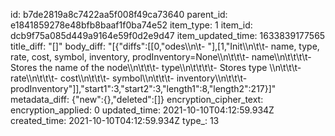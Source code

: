 id: b7de2819a8c7422aa5f008f49ca73640
parent_id: e1841859278e48bfb8baaf1f0ba74e52
item_type: 1
item_id: dcb9f75a085d449a9164e59f0d2e9d47
item_updated_time: 1633839177565
title_diff: "[]"
body_diff: "[{\"diffs\":[[0,\"odes\\\n\\t- \"],[1,\"Init\\\n\\t\\t- name, type, rate, cost, symbol, inventory, prodInventory=None\\\n\\t\\t\\t- name\\\n\\t\\t\\t\\t- Stores the name of the node\\\n\\t\\t\\t- type\\\n\\t\\t\\t\\t- Stores type \\\n\\t\\t\\t- rate\\\n\\t\\t\\t- cost\\\n\\t\\t\\t- symbol\\\n\\t\\t\\t- inventory\\\n\\t\\t\\t- prodInventory\"]],\"start1\":3,\"start2\":3,\"length1\":8,\"length2\":217}]"
metadata_diff: {"new":{},"deleted":[]}
encryption_cipher_text: 
encryption_applied: 0
updated_time: 2021-10-10T04:12:59.934Z
created_time: 2021-10-10T04:12:59.934Z
type_: 13